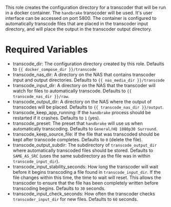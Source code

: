 This role creates the configuration directory for a transcoder that will be run in a docker container.  The `handbrake`
transcoder will be used.  It's user interface can be accessed on port 5800.  The container is configured to
automatically transcode files that are placed in the transcoder input directory, and will place the output in the
transcoder output directory.

# Required Variables

 * transcode_dir: The configuration directory created by this role.  Defaults to `{{ docker_compose_dir }}/transcode`
 * transcode_nas_dir: A directory on the NAS that contains transcoder input and output directories.  Defaults to
   `{{ nas_media_dir }}/transcode`
 * transcode_input_dir: A directory on the NAS that the transcoder will watch for files to automatically transcode.
   Defaults to `{{ transcode_nas_dir }}/raw`.
 * transcode_output_dir: A directory on the NAS where the output of transcodes will be placed.  Defaults to
   `{{ transcode_nas_dir }}/output`.
 * transcode_keep_app_running: If the `handbrake` process should be restarted if it crashes.  Defaults to `1` (yes).
 * transcode_preset: The preset that `handbrake` will use us when automatically transcoding.  Defaults to
   `General/HQ 1080p30 Surround`.
 * transcode_keep_source_file: If the file that was transcoded should be kept after transcode completes.  Defaults to
   `0` (delete the file).
 * transcode_output_subdir: The subdirectory of `transcode_output_dir` where automatically transcoded files should be
   stored.  Defaults to `SAME_AS_SRC` (uses the same subdirectory as the file was in within `transcode_input_dir`).
 * transcode_input_stability_seconds: How long the transcoder will wait before it begins transcoding a file found in
   `transcode_input_dir`.  If the file changes within this time, the time to wait will reset.  This allows the
   transcoder to ensure that the file has been completely written before transcoding begins.  Defaults to `30` seconds.
 * transcode_input_check_seconds: How often the transcoder checks `transcoder_input_dir` for new files.  Defaults to
   `60` seconds.